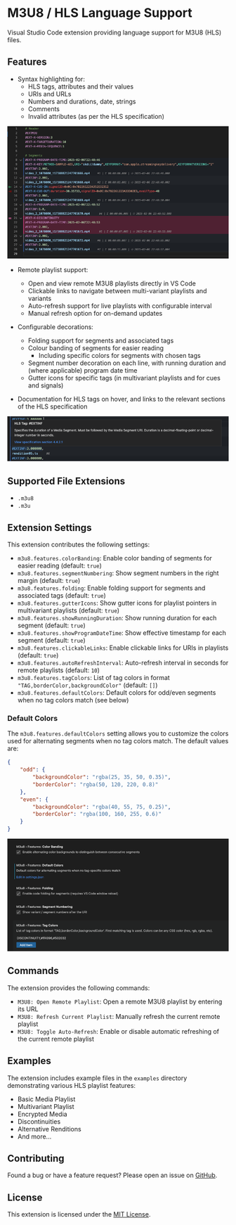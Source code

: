 # M3U8 / HLS Language Support

Visual Studio Code extension providing language support for M3U8 (HLS) files.

## Features

- Syntax highlighting for:
  - HLS tags, attributes and their values
  - URIs and URLs
  - Numbers and durations, date, strings
  - Comments
  - Invalid attributes (as per the HLS specification)

![Syntax Highlighting](https://raw.githubusercontent.com/wabiloo/vscode-m3u8-language/main/images/syntax-highlighting.png)

- Remote playlist support:
  - Open and view remote M3U8 playlists directly in VS Code
  - Clickable links to navigate between multi-variant playlists and variants
  - Auto-refresh support for live playlists with configurable interval
  - Manual refresh option for on-demand updates

- Configurable decorations:
  - Folding support for segments and associated tags
  - Colour banding of segments for easier reading
    - Including specific colors for segments with chosen tags
  - Segment number decoration on each line, with running duration and (where applicable) program date time
  - Gutter icons for specific tags (in multivariant playlists and for cues and signals)
- Documentation for HLS tags on hover, and links to the relevant sections of the HLS specification 

![Tag Documentation](https://raw.githubusercontent.com/wabiloo/vscode-m3u8-language/main/images/tag-documentation.png)

## Supported File Extensions

- `.m3u8`
- `.m3u`

## Extension Settings

This extension contributes the following settings:

* `m3u8.features.colorBanding`: Enable color banding of segments for easier reading (default: `true`)
* `m3u8.features.segmentNumbering`: Show segment numbers in the right margin (default: `true`)
* `m3u8.features.folding`: Enable folding support for segments and associated tags (default: `true`)
* `m3u8.features.gutterIcons`: Show gutter icons for playlist pointers in multivariant playlists (default: `true`)
* `m3u8.features.showRunningDuration`: Show running duration for each segment (default: `true`)
* `m3u8.features.showProgramDateTime`: Show effective timestamp for each segment (default: `true`)
* `m3u8.features.clickableLinks`: Enable clickable links for URIs in playlists (default: `true`)
* `m3u8.features.autoRefreshInterval`: Auto-refresh interval in seconds for remote playlists (default: `10`)
* `m3u8.features.tagColors`: List of tag colors in format `"TAG,borderColor,backgroundColor"` (default: `[]`)
* `m3u8.features.defaultColors`: Default colors for odd/even segments when no tag colors match (see below)

### Default Colors

The `m3u8.features.defaultColors` setting allows you to customize the colors used for alternating segments when no tag colors match. The default values are:

```json
{
    "odd": {
        "backgroundColor": "rgba(25, 35, 50, 0.35)",
        "borderColor": "rgba(50, 120, 220, 0.8)"
    },
    "even": {
        "backgroundColor": "rgba(40, 55, 75, 0.25)",
        "borderColor": "rgba(100, 160, 255, 0.6)"
    }
}
```

![Settings](https://raw.githubusercontent.com/wabiloo/vscode-m3u8-language/main/images/settings.png)

## Commands

The extension provides the following commands:

* `M3U8: Open Remote Playlist`: Open a remote M3U8 playlist by entering its URL
* `M3U8: Refresh Current Playlist`: Manually refresh the current remote playlist
* `M3U8: Toggle Auto-Refresh`: Enable or disable automatic refreshing of the current remote playlist

## Examples

The extension includes example files in the `examples` directory demonstrating various HLS playlist features:

- Basic Media Playlist
- Multivariant Playlist
- Encrypted Media
- Discontinuities
- Alternative Renditions
- And more...

## Contributing

Found a bug or have a feature request? Please open an issue on [GitHub](https://github.com/wabiloo/vscode-m3u8-language).

## License

This extension is licensed under the [MIT License](LICENSE).
